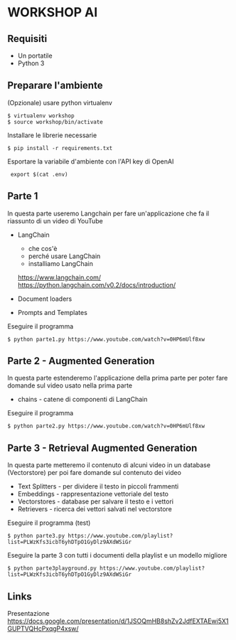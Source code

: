 # WORKSHOP AI

## Requisiti

* Un portatile
* Python 3


## Preparare l'ambiente

(Opzionale) usare python virtualenv

```
$ virtualenv workshop
$ source workshop/bin/activate
```

Installare le librerie necessarie

```
$ pip install -r requirements.txt
```

Esportare la variabile d'ambiente con l'API key di OpenAI

```
 export $(cat .env)
```


## Parte 1

In questa parte useremo Langchain per fare un'applicazione che fa il riassunto di un video di YouTube

* LangChain
	* che cos'è
	* perché usare LangChain
	* installiamo LangChain

	https://www.langchain.com/
	https://python.langchain.com/v0.2/docs/introduction/

* Document loaders
* Prompts and Templates

Eseguire il programma

```
$ python parte1.py https://www.youtube.com/watch?v=0HP6mUlf8xw
```


## Parte 2 - Augmented Generation

In questa parte estenderemo l'applicazione della prima parte per poter fare domande sul video usato nella prima parte

* chains - catene di componenti di LangChain

Eseguire il programma

```
$ python parte2.py https://www.youtube.com/watch?v=0HP6mUlf8xw
```


## Parte 3 - Retrieval Augmented Generation

In questa parte metteremo il contenuto di alcuni video in un database (Vectorstore) per poi fare domande sul contenuto dei video

* Text Splitters - per dividere il testo in piccoli frammenti
* Embeddings - rappresentazione vettoriale del testo
* Vectorstores - database per salvare il testo e i vettori
* Retrievers - ricerca dei vettori salvati nel vectorstore

Eseguire il programma (test)
```
$ python parte3.py https://www.youtube.com/playlist?list=PLWzKfs3icbT6yhDTpO1GyDlz9AXdWSiGr
```

Eseguire la parte 3 con tutti i documenti della playlist e un modello migliore

```
$ python parte3playground.py https://www.youtube.com/playlist?list=PLWzKfs3icbT6yhDTpO1GyDlz9AXdWSiGr
```


## Links

Presentazione https://docs.google.com/presentation/d/1JSOQmHB8shZv2JdfEXTAEwi5X1GUPTVQHcPxqgP4xsw/